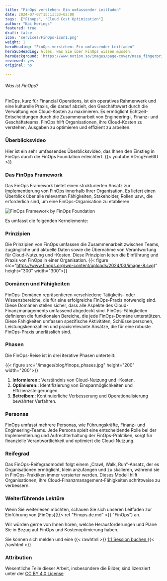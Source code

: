 ```yaml
---
title: "FinOps verstehen: Ein umfassender Leitfaden"
date: 2024-07-07T15:11:53+02:00
tags:  ["Finops", "Cloud Cost Optimization"]
author: "Kai Herings"
featured: true
draft: false
icon: 'services/FinOps-icon1.png'
weight: 1
heroHeading: "FinOps verstehen: Ein umfassender Leitfaden"
heroSubHeading: Alles, was Sie über FinOps wissen müssen.
heroBackground: 'https://www.notion.so/images/page-cover/nasa_fingerprints_of_water_on_the_sand.jpg'
reviewed: yes
original: no

---
```


###### Was ist FinOps?

FinOps, kurz für Financial Operations, ist ein operatives Rahmenwerk und eine kulturelle Praxis, die darauf abzielt, den Geschäftswert durch die Verwaltung von Cloud-Kosten zu maximieren. Es ermöglicht Echtzeit-Entscheidungen durch die Zusammenarbeit von Engineering-, Finanz- und Geschäftsteams. FinOps hilft Organisationen, ihre Cloud-Kosten zu verstehen, Ausgaben zu optimieren und effizient zu arbeiten.

### Überblicksvideo

Hier ist ein sehr umfassendes Überblicksvideo, das Ihnen den Einstieg in FinOps durch die FinOps Foundation erleichtert.
{{< youtube VDrcgEne6lU >}}

### Das FinOps Framework

Das FinOps Framework bietet einen strukturierten Ansatz zur Implementierung von FinOps innerhalb Ihrer Organisation. Es liefert einen Überblick über alle relevanten Fähigkeiten, Stakeholder, Rollen usw., die erforderlich sind, um eine FinOps-Organisation zu etablieren.

![FinOps Framework by FinOps Foundation](https://www.finops.org/wp-content/uploads/2024/03/FinOps-Framework-Poster-v4.svg)

Es umfasst die folgenden Kernelemente:

### Prinzipien

Die Prinzipien von FinOps umfassen die Zusammenarbeit zwischen Teams, zugängliche und aktuelle Daten sowie die Übernahme von Verantwortung für Cloud-Nutzung und -Kosten. Diese Prinzipien leiten die Einführung und Praxis von FinOps in einer Organisation.
{{< figure src="https://www.finops.org/wp-content/uploads/2024/03/image-8.svg)"  height="300" width="300">}}


### Domänen und Fähigkeiten

FinOps-Domänen repräsentieren verschiedene Tätigkeits- oder Wissensbereiche, die für eine erfolgreiche FinOps-Praxis notwendig sind. Diese Domänen stellen sicher, dass alle Aspekte des Cloud-Finanzmanagements umfassend abgedeckt sind. FinOps-Fähigkeiten definieren die funktionalen Bereiche, die jede FinOps-Domäne unterstützen. Diese Fähigkeiten umfassen spezifische Aktivitäten, Schlüsselpersonen, Leistungskennzahlen und praxisrelevante Ansätze, die für eine robuste FinOps-Praxis unerlässlich sind.


### Phasen

Die FinOps-Reise ist in drei iterative Phasen unterteilt:

{{< figure src="/images/blog/finops_phases.jpg" height="200" width="200">}}


1. **Informieren:**: Verständnis von Cloud-Nutzung und -Kosten.
2. **Optimieren:**: Identifizierung von Einsparmöglichkeiten und Effizienzsteigerungen.
3. **Betreiben:**: Kontinuierliche Verbesserung und Operationalisierung bewährter Verfahren.

### Personas

FinOps umfasst mehrere Personas, wie Führungskräfte, Finanz- und Engineering-Teams. Jede Persona spielt eine entscheidende Rolle bei der Implementierung und Aufrechterhaltung der FinOps-Praktiken, sorgt für finanzielle Verantwortlichkeit und optimiert die Cloud-Nutzung.

### Reifegrad

Das FinOps-Reifegradmodell folgt einem „Crawl, Walk, Run“-Ansatz, der es Organisationen ermöglicht, klein anzufangen und zu skalieren, während sie in FinOps-Praktiken immer versierter werden. Dieses Modell hilft Organisationen, ihre Cloud-Finanzmanagement-Fähigkeiten schrittweise zu verbessern.


### Weiterführende Lektüre

Wenn Sie weiterlesen möchten, schauen Sie sich unseren Leitfaden zur Einführung von [FinOps]({{< ref "Finops.de.md" >}} "FinOps") an.

Wir würden gerne von Ihnen hören, welche Herausforderungen und Pläne Sie in Bezug auf FinOps und Kostenoptimierung haben.

Sie können sich melden und eine {{< rawhtml >}}
<a href="https://app.reclaim.ai/m/kai-fwdnow/flexible-quick-meeting"
   onclick="return gtag_report_conversion('https://app.reclaim.ai/m/kai-fwdnow/flexible-quick-meeting');"
   style=" text-decoration: underline; cursor: pointer;">
    1:1 Session buchen
</a>
{{< /rawhtml >}} 

### Attribution

Wesentliche Teile dieser Arbeit, insbesondere die Bilder, sind lizenziert unter der [CC BY 4.0 License](https://www.finops.org/framework/)